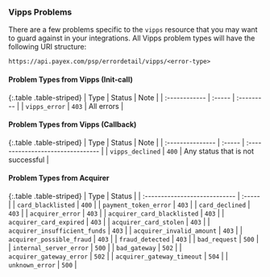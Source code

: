 ### Vipps Problems

There are a few problems specific to the `vipps` resource that you may want to
guard against in your integrations. All Vipps problem types will have the
following URI structure:

`https://api.payex.com/psp/errordetail/vipps/<error-type>`

#### Problem Types from Vipps (Init-call)

{:.table .table-striped}
| Type          | Status | Note       |
| :------------ | :----- | :--------- |
| `vipps_error` | `403`  | All errors |

#### Problem Types from Vipps (Callback)

{:.table .table-striped}
| Type             | Status | Note                              |
| :--------------- | :----- | :-------------------------------- |
| `vipps_declined` | `400`  | Any status that is not successful |

#### Problem Types from Acquirer

{:.table .table-striped}
| Type                          | Status |
| :---------------------------- | :----- |
| `card_blacklisted`            | `400`  |
| `payment_token_error`         | `403`  |
| `card_declined`               | `403`  |
| `acquirer_error`              | `403`  |
| `acquirer_card_blacklisted`   | `403`  |
| `acquirer_card_expired`       | `403`  |
| `acquirer_card_stolen`        | `403`  |
| `acquirer_insufficient_funds` | `403`  |
| `acquirer_invalid_amount`     | `403`  |
| `acquirer_possible_fraud`     | `403`  |
| `fraud_detected`              | `403`  |
| `bad_request`                 | `500`  |
| `internal_server_error`       | `500`  |
| `bad_gateway`                 | `502`  |
| `acquirer_gateway_error`      | `502`  |
| `acquirer_gateway_timeout`    | `504`  |
| `unknown_error`               | `500`  |
